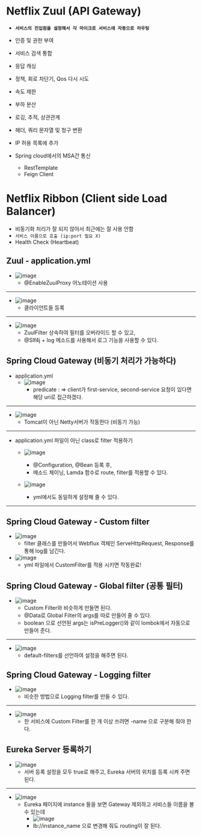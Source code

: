 # Netflix Zuul (API Gateway)
  - __`서비스의 진입점을 설정해서 각 마이크로 서비스에 자동으로 라우팅`__
  - 인증 및 권한 부여
  - 서비스 검색 통합
  - 응답 캐싱
  - 정책, 회로 차단기, Qos 다시 시도
  - 속도 제한
  - 부하 분산
  - 로깅, 추적, 상관관계
  - 헤더, 쿼리 문자열 및 청구 변환
  - IP 허용 목록에 추가

- Spring cloud에서의 MSA간 통신
  - RestTemplate
  - Feign Client

# Netflix Ribbon (Client side Load Balancer)
  - 비동기화 처리가 잘 되지 않아서 최근에는 잘 사용 안함
  - `서비스 이름으로 호출 (ip:port 필요 X)`
  - Health Check (Heartbeat)

## Zuul - application.yml
- ![image](https://user-images.githubusercontent.com/35948339/120265941-ec1ecd00-c2db-11eb-9684-bdde90cbbfc9.png)
  - @EnableZuulProxy 어노테이션 사용
-------
- ![image](https://user-images.githubusercontent.com/35948339/120265900-de694780-c2db-11eb-9ce4-910910171569.png)
  - 클라이언트들 등록
-------
- ![image](https://user-images.githubusercontent.com/35948339/120265995-022c8d80-c2dc-11eb-8a34-6246ede4b9e2.png)
  - ZuulFilter 상속하여 필터를 오버라이드 할 수 있고,
  - @Slf4j + log 메소드를 사용해서 로그 기능을 사용할 수 있다.

## Spring Cloud Gateway (비동기 처리가 가능하다) 
  - application.yml
    - ![image](https://user-images.githubusercontent.com/35948339/120267053-238e7900-c2de-11eb-80b0-7dcd253c73c8.png)
      - predicate : => client가 first-service, second-service 요청이 있다면 해당 uri로 접근하겠다.
-------
  - ![image](https://user-images.githubusercontent.com/35948339/120281424-e2a15f00-c2f3-11eb-993b-c38bb4dda7ef.png)
    - Tomcat이 아닌 Netty서버가 작동한다 (비동기 가능)
-------
  - application.yml 파일이 아닌 class로 filter 적용하기
    - ![image](https://user-images.githubusercontent.com/35948339/120311947-1770de80-c313-11eb-82e1-0710aa939d3a.png)
      - @Configuration, @Bean 등록 후,
      - 메소드 체이닝, Lamda 함수로 route, filter를 적용할 수 있다.
      
    - ![image](https://user-images.githubusercontent.com/35948339/120314021-bdbde380-c315-11eb-993b-08d5e8d09783.png)
      - yml에서도 동일하게 설정해 줄 수 있다.
-------

## Spring Cloud Gateway - Custom filter
  - ![image](https://user-images.githubusercontent.com/35948339/120331007-50677e00-c328-11eb-96a9-82678eac0c99.png)
    - filter 클래스를 만들어서 Webflux 객체인 ServeHttpRequest, Response를 통해 log를 남긴다.
  - ![image](https://user-images.githubusercontent.com/35948339/120331497-cb309900-c328-11eb-85bd-3b24ea31170d.png)
    - yml 파일에서 CustomFilter를 적용 시키면 작동완료!

## Spring Cloud Gateway - Global filter (공통 필터)
  - ![image](https://user-images.githubusercontent.com/35948339/120343828-fff61d80-c333-11eb-9e02-3070a0450781.png)
    - Custom Filter와 비슷하게 만들면 된다.
    - @Data로 Global Filter의 args를 따로 만들어 줄 수 있다.
    - boolean 으로 선언된 args는 isPreLogger()와 같이 lombok에서 자동으로 만들어 준다.
-------
  - ![image](https://user-images.githubusercontent.com/35948339/120343739-ed7be400-c333-11eb-8dc1-d2206d3f1ced.png)
    - default-filters를 선언하여 설정을 해주면 된다.

## Spring Cloud Gateway - Logging filter
  - ![image](https://user-images.githubusercontent.com/35948339/120348694-5d8c6900-c338-11eb-89d1-5610c29f6823.png)
    - 비슷한 방법으로 Logging filter를 만들 수 있다.
-------
  - ![image](https://user-images.githubusercontent.com/35948339/120348512-3766c900-c338-11eb-8f25-d1ec1b10e231.png)
    - 한 서비스에 Custom Filter를 한 개 이상 쓰려면 -name 으로 구분해 줘야 한다.

## Eureka Server 등록하기
  - ![image](https://user-images.githubusercontent.com/35948339/120353044-52d3d300-c33c-11eb-8448-cacf5584bf68.png)
    - 서버 등록 설정을 모두 true로 해주고, Eureka 서버의 위치를 등록 시켜 주면 된다.
-------
  - ![image](https://user-images.githubusercontent.com/35948339/120353197-77c84600-c33c-11eb-8692-9f87dd061050.png)
    - Eureka 페이지에 instance 들을 보면 Gateway 제외하고 서비스들 이름을 볼 수 있는데
      - ![image](https://user-images.githubusercontent.com/35948339/120353392-9a5a5f00-c33c-11eb-96e3-00f3f07ace46.png)
      - lb://instance_name 으로 변경해 줘도 routing이 잘 된다.




